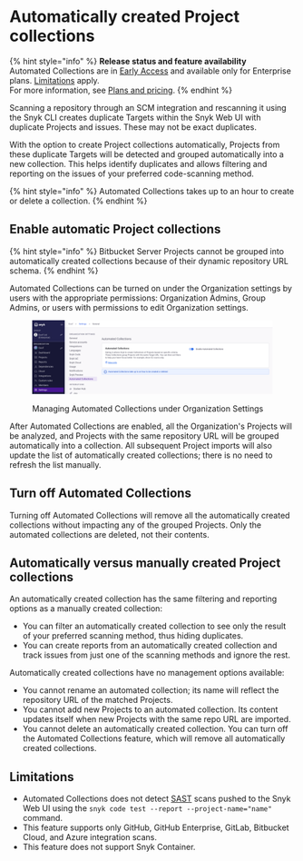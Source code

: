 # Automatically created Project collections

{% hint style="info" %}
**Release status and feature availability**\
Automated Collections are in [Early Access](../../getting-started/snyk-release-process.md) and available only for Enterprise plans. [Limitations](automatically-created-project-collections.md#limitations) apply.\
For more information, see [Plans and pricing](https://snyk.io/plans).
{% endhint %}

Scanning a repository through an SCM integration and rescanning it using the Snyk CLI creates duplicate Targets within the Snyk Web UI with duplicate Projects and issues. These may not be exact duplicates.

With the option to create Project collections automatically, Projects from these duplicate Targets will be detected and grouped automatically into a new collection. This helps identify duplicates and allows filtering and reporting on the issues of your preferred code-scanning method.

{% hint style="info" %}
Automated Collections takes up to an hour to create or delete a collection.
{% endhint %}

## Enable automatic Project collections

{% hint style="info" %}
Bitbucket Server Projects cannot be grouped into automatically created collections because of their dynamic repository URL schema.
{% endhint %}

Automated Collections can be turned on under the Organization settings by users with the appropriate permissions: Organization Admins, Group Admins, or users with permissions to edit Organization settings.

<figure><img src="../../.gitbook/assets/enable auto-collections.png" alt="Managing Automated Collections under Organization Settings"><figcaption><p>Managing Automated Collections under Organization Settings</p></figcaption></figure>

After Automated Collections are enabled, all the Organization's Projects will be analyzed, and Projects with the same repository URL will be grouped automatically into a collection. All subsequent Project imports will also update the list of automatically created collections; there is no need to refresh the list manually.

## Turn off Automated Collections

Turning off Automated Collections will remove all the automatically created collections without impacting any of the grouped Projects. Only the automated collections are deleted, not their contents.

## Automatically versus manually created Project collections

An automatically created collection has the same filtering and reporting options as a manually created collection:

* You can filter an automatically created collection to see only the result of your preferred scanning method, thus hiding duplicates.
* You can create reports from an automatically created collection and track issues from just one of the scanning methods and ignore the rest.

Automatically created collections have no management options available:

* You cannot rename an automated collection; its name will reflect the repository URL of the matched Projects.
* You cannot add new Projects to an automated collection. Its content updates itself when new Projects with the same repo URL are imported.
* You cannot delete an automatically created collection. You can turn off the Automated Collections feature, which will remove all automatically created collections.

## Limitations

* Automated Collections does not detect [SAST](../../getting-started/glossary.md#sast) scans pushed to the Snyk Web UI using the `snyk code test --report --project-name="name"` command.
* This feature supports only GitHub, GitHub Enterprise, GitLab, Bitbucket Cloud, and Azure integration scans.
* This feature does not support Snyk Container.
